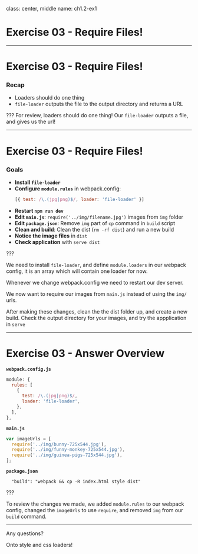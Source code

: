 class: center, middle
name: ch1.2-ex1

# Exercise 03 - Require Files!

---

# Exercise 03 - Require Files!

### Recap

- Loaders should do one thing
- `file-loader` outputs the file to the output directory and returns a URL

???
For review, loaders should do one thing!  Our `file-loader` outputs a file, and gives us the url!

---
# Exercise 03 - Require Files!

### Goals

- **Install `file-loader`**
- **Configure `module.rules`** in webpack.config:
    ```js
    [{ test: /\.(jpg|png)$/, loader: 'file-loader' }]
    ```
- **Restart `npm run dev`**
- **Edit `main.js`**: `require('../img/filename.jpg')` images from `img` folder
- **Edit `package.json`**: Remove `img` part of `cp` command in `build` script
- **Clean and build**: Clean the dist (`rm -rf dist`) and run a new build
- **Notice the image files** in `dist`
- **Check application** with `serve dist`

???

We need to install `file-loader`, and define `module.loaders` in our webpack config, it is an array which will contain one loader for now.

Whenever we change webpack.config we need to restart our dev server.

We now want to require our images from `main.js` instead of using the `img/` urls.

After making these changes, clean the the dist folder up, and create a new build.  Check the output directory for your images, and try the appplication in `serve`

---

# Exercise 03 - Answer Overview

**`webpack.config.js`**

```js
module: {
  rules: [
    {
      test: /\.(jpg|png)$/,
      loader: 'file-loader',
    },
  ],
},
```

**`main.js`**

```js
var imageUrls = [
  require('../img/bunny-725x544.jpg'),
  require('../img/funny-monkey-725x544.jpg'),
  require('../img/guinea-pigs-725x544.jpg'),
];
```

**`package.json`**
```
  "build": "webpack && cp -R index.html style dist"
```

???

To review the changes we made, we added `module.rules` to our webpack config, changed the `imageUrls` to use `require`, and removed `img` from our `build` command.

-------

Any questions?

Onto style and css loaders!
